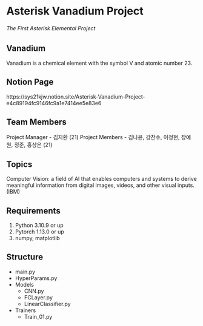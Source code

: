 <h1>Asterisk Vanadium Project</h1>
<h6>The First Asterisk Elemental Project</h6>
<h2>Vanadium</h2>
Vanadium is a chemical element with the symbol V and atomic number 23.


<h2>Notion Page</h2>
https://sys21kjw.notion.site/Asterisk-Vanadium-Project-e4c89194fc9146fc9a1e7414ee5e83e6

<h2>Team Members</h2>
Project Manager - 김지환 (21)
Project Members - 김나윤, 강찬수, 이정현, 장예원, 정준, 홍상은 (21)

<h2>Topics</h2>
Computer Vision: a field of AI that enables computers and systems to derive meaningful information from digital images, videos, and other visual inputs. (IBM)

<h2>Requirements</h2>
<ol>
    <li>Python 3.10.9 or up</li>
    <li>Pytorch 1.13.0 or up</li>
    <li>numpy, matplotlib</li>
</ol>

<h2>Structure</h2>
<ul>
    <li>main.py</li>
    <li>HyperParams.py</li>
    <li>
        Models
        <ul>
            <li>CNN.py</li>
            <li>FCLayer.py</li>
            <li>LinearClassifier.py</li>
        </ul>
    </li>
    <li>
        Trainers
        <ul>
            <li>Train_01.py</li>
        </ul>
    </li>
</ul>